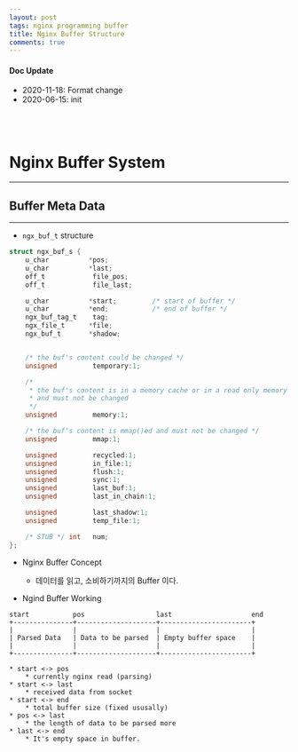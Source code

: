 ```yaml
---
layout: post
tags: nginx programming buffer
title: Nginx Buffer Structure
comments: true
---
```


#### Doc Update

* 2020-11-18: Format change
* 2020-06-15: init
<br/>
<br/>

# Nginx Buffer System

---

## Buffer Meta Data

---

* `ngx_buf_t` structure
```c
struct ngx_buf_s {
    u_char          *pos;
    u_char          *last;
    off_t            file_pos;
    off_t            file_last;

    u_char          *start;         /* start of buffer */
    u_char          *end;           /* end of buffer */
    ngx_buf_tag_t    tag;
    ngx_file_t      *file;
    ngx_buf_t       *shadow;


    /* the buf's content could be changed */
    unsigned         temporary:1;

    /*
     * the buf's content is in a memory cache or in a read only memory
     * and must not be changed
     */
    unsigned         memory:1;

    /* the buf's content is mmap()ed and must not be changed */
    unsigned         mmap:1;

    unsigned         recycled:1;
    unsigned         in_file:1;
    unsigned         flush:1;
    unsigned         sync:1;
    unsigned         last_buf:1;
    unsigned         last_in_chain:1;

    unsigned         last_shadow:1;
    unsigned         temp_file:1;

    /* STUB */ int   num;
};
```

* Nginx Buffer Concept
    * 데이터를 읽고, 소비하기까지의 Buffer 이다.

* Ngind Buffer Working
```
start           pos                  last                    end                       
+---------------+--------------------+-----------------------+
|               |                    |                       |
| Parsed Data   | Data to be parsed  | Empty buffer space    |
|               |                    |                       |
+---------------+--------------------+-----------------------+
```
    * start <-> pos
        * currently nginx read (parsing)
    * start <-> last
        * received data from socket
    * start <-> end
        * total buffer size (fixed ususally)
    * pos <-> last
        * the length of data to be parsed more
    * last <-> end
        * It's empty space in buffer.
